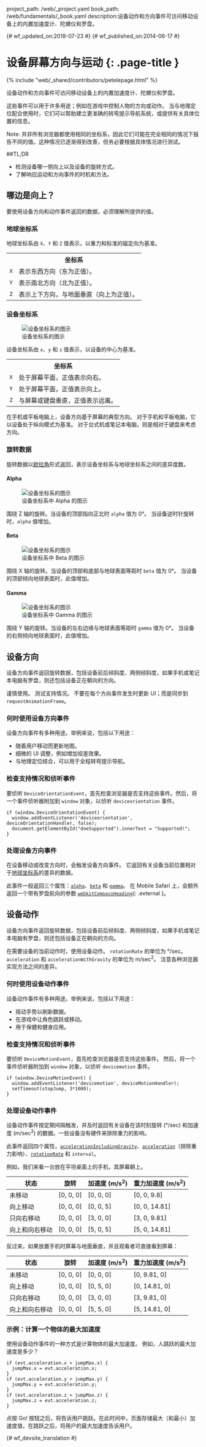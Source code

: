 project_path: /web/_project.yaml
book_path: /web/fundamentals/_book.yaml
description:设备动作和方向事件可访问移动设备上的内置加速度计、陀螺仪和罗盘。

{# wf_updated_on:2018-07-23 #}
{# wf_published_on:2014-06-17 #}

# 设备屏幕方向与运动 {: .page-title }

{% include "web/_shared/contributors/petelepage.html" %}

设备动作和方向事件可访问移动设备上的内置加速度计、陀螺仪和罗盘。


这些事件可以用于许多用途；例如在游戏中控制人物的方向或动作。
当与地理定位配合使用时，它们可以帮助建立更准确的转弯提示导航系统，或提供有关具体位置的信息。



Note: 并非所有浏览器都使用相同的坐标系，因此它们可能在完全相同的情况下报告不同的值。这种情况已逐渐得到改善，但务必要根据具体情况进行测试。

##TL;DR

* 检测设备哪一侧向上以及设备的旋转方式。
* 了解响应运动和方向事件的时机和方法。


## 哪边是向上？

要使用设备方向和动作事件返回的数据，必须理解所提供的值。


### 地球坐标系

地球坐标系由 `X`、`Y` 和 `Z` 值表示，以重力和标准的磁定向为基准。


<table class="responsive">
<tr><th colspan="2">坐标系</th></tr>
<tr>
  <td><code>X</code></td>
  <td>表示东西方向（东为正值）。</td>
</tr>
<tr>
  <td><code>Y</code></td>
  <td>表示南北方向（北为正值）。</td>
</tr>
<tr>
  <td><code>Z</code></td>
  <td>表示上下方向，与地面垂直（向上为正值）。
</td>

</tr>
</table>

### 设备坐标系

<div class="attempt-right">
  <figure id="fig1">
    <img src="images/axes.png" alt="设备坐标系的图示">
    <figcaption>
      设备坐标系的图示</figcaption>

  </figure>
</div>

<!-- Special thanks to Sheppy (https://developer.mozilla.org/en-US/profiles/Sheppy)
  for his images which are in the public domain. -->

设备坐标系由 `x`、`y` 和 `z` 值表示，以设备的中心为基准。


<table class="responsive">
<tr><th colspan="2">坐标系</th></tr>
<tr>
  <td><code>X</code></td>
  <td>处于屏幕平面，正值表示向右。</td>
</tr>
<tr>
  <td><code>Y</code></td>
  <td>处于屏幕平面，正值表示向上。</td>
</tr>
<tr>
  <td><code>Z</code></td>
  <td>与屏幕或键盘垂直，正值表示远离。
</td>

</tr>
</table>

在手机或平板电脑上，设备方向基于屏幕的典型方向。
对于手机和平板电脑，它以设备处于纵向模式为基准。
对于台式机或笔记本电脑，则是相对于键盘来考虑方向。


### 旋转数据

旋转数据以[欧拉角](https://en.wikipedia.org/wiki/Euler_angles)形式返回，表示设备坐标系与地球坐标系之间的差异度数。



#### Alpha

<div class="attempt-right">
  <figure id="fig1">
    <img src="images/alpha.png" alt="设备坐标系的图示">
    <figcaption>
      设备坐标系中 Alpha 的图示</figcaption>

  </figure>
</div>

围绕 Z 轴的旋转。当设备的顶部指向正北时 `alpha` 值为 0&deg;。
当设备逆时针旋转时，`alpha` 值增加。


<div style="clear:both;"></div>

#### Beta

<div class="attempt-right">
  <figure id="fig1">
    <img src="images/beta.png" alt="设备坐标系的图示">
    <figcaption>
      设备坐标系中 Beta 的图示</figcaption>

  </figure>
</div>

围绕 X 轴的旋转。当设备的顶部和底部与地球表面等距时 `beta` 值为 0&deg;。
当设备的顶部倾向地球表面时，此值增加。


<div style="clear:both;"></div>

#### Gamma

<div class="attempt-right">
  <figure id="fig1">
    <img src="images/gamma.png" alt="设备坐标系的图示">
    <figcaption>
      设备坐标系中 Gamma 的图示</figcaption>

  </figure>
</div>

围绕 Y 轴的旋转。当设备的左右边缘与地球表面等距时 `gamma` 值为 0&deg;。
当设备的右侧倾向地球表面时，此值增加。


<div style="clear:both;"></div>

## 设备方向

设备方向事件返回旋转数据，包括设备前后倾斜度、两侧倾斜度，如果手机或笔记本电脑有罗盘，则还包括设备正在朝向的方向。



谨慎使用。
测试支持情况。
不要在每个方向事件发生时更新 UI；而是同步到 `requestAnimationFrame`。

### 何时使用设备方向事件

设备方向事件有多种用途。举例来说，包括以下用途：

* 随着用户移动而更新地图。
* 细微的 UI 调整，例如增加视差效果。
* 与地理定位结合，可以用于全程转弯提示导航。

### 检查支持情况和侦听事件

要侦听 `DeviceOrientationEvent`，首先检查浏览器是否支持这些事件。然后，将一个事件侦听器附加到 `window` 对象，以侦听 `deviceorientation` 事件。

    if (window.DeviceOrientationEvent) {
      window.addEventListener('deviceorientation', deviceOrientationHandler, false);
      document.getElementById("doeSupported").innerText = "Supported!";
    }

### 处理设备方向事件

在设备移动或改变方向时，会触发设备方向事件。
它返回有关设备当前位置相对于[地球坐标系](#earth-coordinate-frame)的差异的数据。



此事件一般返回三个属性：[`alpha`](#alpha)、[`beta`](#beta) 和 [`gamma`](#gamma)。
在 Mobile Safari 上，会额外返回一个带有罗盘航向的参数 [`webkitCompassHeading`](https://developer.apple.com/library/ios/documentation/SafariDOMAdditions/Reference/DeviceOrientationEventClassRef/){: .external }。



## 设备动作

设备方向事件返回旋转数据，包括设备前后倾斜度、两侧倾斜度，如果手机或笔记本电脑有罗盘，则还包括设备正在朝向的方向。



在需要设备的当前动作时，使用设备动作。
`rotationRate` 的单位为 &deg;/sec。
`acceleration` 和 `accelerationWithGravity` 的单位为 m/sec<sup>2</sup>。
注意各种浏览器实现方法之间的差异。

### 何时使用设备动作事件

设备动作事件有多种用途。举例来说，包括以下用途：

* 摇动手势以刷新数据。
* 在游戏中让角色跳跃或移动。
* 用于保健和健身应用。


### 检查支持情况和侦听事件

要侦听 `DeviceMotionEvent`，首先检查浏览器是否支持这些事件。
然后，将一个事件侦听器附加到 `window` 对象，以侦听 `devicemotion` 事件。


    if (window.DeviceMotionEvent) {
      window.addEventListener('devicemotion', deviceMotionHandler);
      setTimeout(stopJump, 3*1000);
    }

### 处理设备动作事件

设备动作事件按定期间隔触发，并及时返回有关设备在该时刻旋转 (&deg;/sec) 和加速度 (m/sec<sup>2</sup>) 的数据。一些设备没有硬件来排除重力的影响。


此事件返回四个属性，[`accelerationIncludingGravity`](#device-coordinate-frame)、[`acceleration`](#device-coordinate-frame)（排除重力影响）、[`rotationRate`](#rotation-data) 和 `interval`。




例如，我们来看一台放在平坦桌面上的手机，其屏幕朝上。


<table>
  <thead>
    <tr>
      <th data-th="State">状态</th>
      <th data-th="Rotation">旋转</th>
      <th data-th="Acceleration (m/s<sup>2</sup>)">加速度 (m/s<sup>2</sup>)</th>
      <th data-th="Acceleration with gravity (m/s<sup>2</sup>)">重力加速度 (m/s<sup>2</sup>)</th>
    </tr>
  </thead>
  <tbody>
    <tr>
      <td data-th="State">未移动</td>
      <td data-th="Rotation">[0, 0, 0]</td>
      <td data-th="Acceleration">[0, 0, 0]</td>
      <td data-th="Acceleration with gravity">[0, 0, 9.8]</td>
    </tr>
    <tr>
      <td data-th="State">向上移动</td>
      <td data-th="Rotation">[0, 0, 0]</td>
      <td data-th="Acceleration">[0, 0, 5]</td>
      <td data-th="Acceleration with gravity">[0, 0, 14.81]</td>
    </tr>
    <tr>
      <td data-th="State">只向右移动</td>
      <td data-th="Rotation">[0, 0, 0]</td>
      <td data-th="Acceleration">[3, 0, 0]</td>
      <td data-th="Acceleration with gravity">[3, 0, 9.81]</td>
    </tr>
    <tr>
      <td data-th="State">向上和向右移动</td>
      <td data-th="Rotation">[0, 0, 0]</td>
      <td data-th="Acceleration">[5, 0, 5]</td>
      <td data-th="Acceleration with gravity">[5, 0, 14.81]</td>
    </tr>
  </tbody>
</table>

反过来，如果放置手机时屏幕与地面垂直，并且观看者可直接看到屏幕：


<table>
  <thead>
    <tr>
      <th data-th="State">状态</th>
      <th data-th="Rotation">旋转</th>
      <th data-th="Acceleration (m/s<sup>2</sup>)">加速度 (m/s<sup>2</sup>)</th>
      <th data-th="Acceleration with gravity (m/s<sup>2</sup>)">重力加速度 (m/s<sup>2</sup>)</th>
    </tr>
  </thead>
  <tbody>
    <tr>
      <td data-th="State">未移动</td>
      <td data-th="Rotation">[0, 0, 0]</td>
      <td data-th="Acceleration">[0, 0, 0]</td>
      <td data-th="Acceleration with gravity">[0, 9.81, 0]</td>
    </tr>
    <tr>
      <td data-th="State">向上移动</td>
      <td data-th="Rotation">[0, 0, 0]</td>
      <td data-th="Acceleration">[0, 5, 0]</td>
      <td data-th="Acceleration with gravity">[0, 14.81, 0]</td>
    </tr>
    <tr>
      <td data-th="State">只向右移动</td>
      <td data-th="Rotation">[0, 0, 0]</td>
      <td data-th="Acceleration">[3, 0, 0]</td>
      <td data-th="Acceleration with gravity">[3, 9.81, 0]</td>
    </tr>
    <tr>
      <td data-th="State">向上和向右移动</td>
      <td data-th="Rotation">[0, 0, 0]</td>
      <td data-th="Acceleration">[5, 5, 0]</td>
      <td data-th="Acceleration with gravity">[5, 14.81, 0]</td>
    </tr>
  </tbody>
</table>

### 示例：计算一个物体的最大加速度

使用设备动作事件的一种方式是计算物体的最大加速度。
例如，人跳跃的最大加速度是多少？


    if (evt.acceleration.x > jumpMax.x) {
      jumpMax.x = evt.acceleration.x;
    }
    if (evt.acceleration.y > jumpMax.y) {
      jumpMax.y = evt.acceleration.y;
    }
    if (evt.acceleration.z > jumpMax.z) {
      jumpMax.z = evt.acceleration.z;
    }


点按 Go! 按钮之后，将告诉用户跳跃。在此时间中，页面存储最大（和最小）加速度值，在跳跃之后，将用户的最大加速度告诉用户。




{# wf_devsite_translation #}
